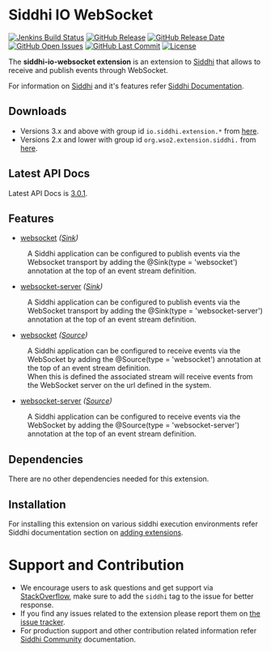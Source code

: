 Siddhi IO WebSocket
======================================

[![Jenkins Build Status](https://wso2.org/jenkins/job/siddhi/job/siddhi-io-websocket/badge/icon)](https://wso2.org/jenkins/job/siddhi/job/siddhi-io-websocket/)
[![GitHub Release](https://img.shields.io/github/release/siddhi-io/siddhi-io-websocket.svg)](https://github.com/siddhi-io/siddhi-io-websocket/releases)
[![GitHub Release Date](https://img.shields.io/github/release-date/siddhi-io/siddhi-io-websocket.svg)](https://github.com/siddhi-io/siddhi-io-websocket/releases)
[![GitHub Open Issues](https://img.shields.io/github/issues-raw/siddhi-io/siddhi-io-websocket.svg)](https://github.com/siddhi-io/siddhi-io-websocket/issues)
[![GitHub Last Commit](https://img.shields.io/github/last-commit/siddhi-io/siddhi-io-websocket.svg)](https://github.com/siddhi-io/siddhi-io-websocket/commits/master)
[![License](https://img.shields.io/badge/License-Apache%202.0-blue.svg)](https://opensource.org/licenses/Apache-2.0)

The **siddhi-io-websocket extension** is an extension to <a target="_blank" href="https://wso2.github.io/siddhi">Siddhi</a>
  that allows to receive and publish events through WebSocket.

For information on <a target="_blank" href="https://siddhi.io/">Siddhi</a> and it's features refer <a target="_blank" href="https://siddhi.io/redirect/docs.html">Siddhi Documentation</a>. 

## Downloads
* Versions 3.x and above with group id `io.siddhi.extension.*` from <a target="_blank" href="https://mvnrepository.com/artifact/io.siddhi.extension.io.websocket/siddhi-io-websocket/">here</a>.
* Versions 2.x and lower with group id `org.wso2.extension.siddhi.` from  <a target="_blank" href="https://mvnrepository.com/artifact/org.wso2.extension.siddhi.io.websocket/siddhi-io-websocket">here</a>.

## Latest API Docs 

Latest API Docs is <a target="_blank" href="https://siddhi-io.github.io/siddhi-io-websocket/api/3.0.1">3.0.1</a>.

## Features

* <a target="_blank" href="https://siddhi-io.github.io/siddhi-io-websocket/api/3.0.1/#websocket-sink">websocket</a> *(<a target="_blank" href="http://siddhi.io/en/v5.1/docs/query-guide/#sink">Sink</a>)*<br> <div style="padding-left: 1em;"><p><p style="word-wrap: break-word;margin: 0;">A Siddhi application can be configured to publish events via the Websocket transport by adding the @Sink(type = 'websocket') annotation at the top of an event stream definition.</p></p></div>
* <a target="_blank" href="https://siddhi-io.github.io/siddhi-io-websocket/api/3.0.1/#websocket-server-sink">websocket-server</a> *(<a target="_blank" href="http://siddhi.io/en/v5.1/docs/query-guide/#sink">Sink</a>)*<br> <div style="padding-left: 1em;"><p><p style="word-wrap: break-word;margin: 0;">A Siddhi application can be configured to publish events via the WebSocket transport by adding the @Sink(type = 'websocket-server') annotation at the top of an event stream definition.</p></p></div>
* <a target="_blank" href="https://siddhi-io.github.io/siddhi-io-websocket/api/3.0.1/#websocket-source">websocket</a> *(<a target="_blank" href="http://siddhi.io/en/v5.1/docs/query-guide/#source">Source</a>)*<br> <div style="padding-left: 1em;"><p><p style="word-wrap: break-word;margin: 0;">A Siddhi application can be configured to receive events via the WebSocket by adding the @Source(type = 'websocket') annotation at the top of an event stream definition.<br>When this is defined the associated stream will receive events from the WebSocket server on the url defined in the system.</p></p></div>
* <a target="_blank" href="https://siddhi-io.github.io/siddhi-io-websocket/api/3.0.1/#websocket-server-source">websocket-server</a> *(<a target="_blank" href="http://siddhi.io/en/v5.1/docs/query-guide/#source">Source</a>)*<br> <div style="padding-left: 1em;"><p><p style="word-wrap: break-word;margin: 0;">A Siddhi application can be configured to receive events via the WebSocket by adding the @Source(type = 'websocket-server') annotation at the top of an event stream definition.</p></p></div>

## Dependencies

There are no other dependencies needed for this extension.

## Installation

For installing this extension on various siddhi execution environments refer Siddhi documentation section on <a target="_blank" href="https://siddhi.io/redirect/add-extensions.html">adding extensions</a>.

# Support and Contribution

* We encourage users to ask questions and get support via <a target="_blank" href="https://stackoverflow.com/questions/tagged/siddhi">StackOverflow</a>, make sure to add the `siddhi` tag to the issue for better response.
* If you find any issues related to the extension please report them on <a target="_blank" href="https://github.com/siddhi-io/siddhi-execution-string/issues">the issue tracker</a>.
* For production support and other contribution related information refer <a target="_blank" href="https://siddhi.io/community/">Siddhi Community</a> documentation.
